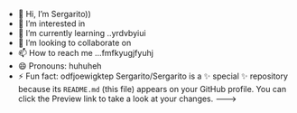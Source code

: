- 👋 Hi, I’m Sergarito))
- 👀 I’m interested in 
- 🌱 I’m currently learning ..yrdvbyiui
- 💞️ I’m looking to collaborate on 
- 📫 How to reach me ...fmfkyugjfyuhj
- 😄 Pronouns: huhuheh
- ⚡ Fun fact: odfjoewigktep
Sergarito/Sergarito is a ✨ special ✨ repository because its `README.md` (this file) appears on your GitHub profile.
You can click the Preview link to take a look at your changes.
--->

